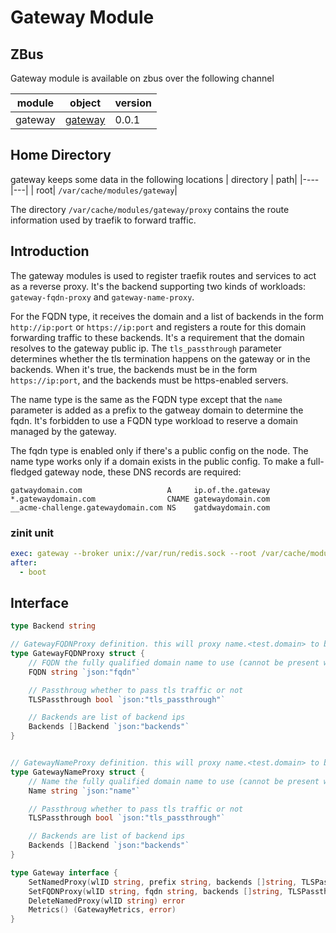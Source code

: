 # Gateway Module

## ZBus

Gateway module is available on zbus over the following channel

| module | object | version |
|--------|--------|---------|
| gateway|[gateway](#interface)| 0.0.1|

## Home Directory

gateway keeps some data in the following locations
| directory | path|
|----|---|
| root| `/var/cache/modules/gateway`|

The directory `/var/cache/modules/gateway/proxy` contains the route information used by traefik to forward traffic.
## Introduction

The gateway modules is used to register traefik routes and services to act as a reverse proxy. It's the backend supporting two kinds of workloads: `gateway-fqdn-proxy` and `gateway-name-proxy`.

For the FQDN type, it receives the domain and a list of backends in the form `http://ip:port` or `https://ip:port` and registers a route for this domain forwarding traffic to these backends. It's a requirement that the domain resolves to the gateway public ip. The `tls_passthrough` parameter determines whether the tls termination happens on the gateway or in the backends. When it's true, the backends must be in the form `https://ip:port`, and the backends must be https-enabled servers.

The name type is the same as the FQDN type except that the `name` parameter is added as a prefix to the gatweay domain to determine the fqdn. It's forbidden to use a FQDN type workload to reserve a domain managed by the gateway. 

The fqdn type is enabled only if there's a public config on the node. The name type works only if a domain exists in the public config. To make a full-fledged gateway node, these DNS records are required:
```
gatwaydomain.com                   A     ip.of.the.gateway
*.gatewaydomain.com                CNAME gatewaydomain.com
__acme-challenge.gatewaydomain.com NS    gatdwaydomain.com
```

### zinit unit

```yaml
exec: gateway --broker unix://var/run/redis.sock --root /var/cache/modules/gateway
after:
  - boot
```

## Interface

```go
type Backend string

// GatewayFQDNProxy definition. this will proxy name.<test.domain> to backends
type GatewayFQDNProxy struct {
	// FQDN the fully qualified domain name to use (cannot be present with Name)
	FQDN string `json:"fqdn"`

	// Passthroug whether to pass tls traffic or not
	TLSPassthrough bool `json:"tls_passthrough"`

	// Backends are list of backend ips
	Backends []Backend `json:"backends"`
}


// GatewayNameProxy definition. this will proxy name.<test.domain> to backends
type GatewayNameProxy struct {
	// Name the fully qualified domain name to use (cannot be present with Name)
	Name string `json:"name"`

	// Passthroug whether to pass tls traffic or not
	TLSPassthrough bool `json:"tls_passthrough"`

	// Backends are list of backend ips
	Backends []Backend `json:"backends"`
}

type Gateway interface {
	SetNamedProxy(wlID string, prefix string, backends []string, TLSPassthrough bool) (string, error)
	SetFQDNProxy(wlID string, fqdn string, backends []string, TLSPassthrough bool) error
	DeleteNamedProxy(wlID string) error
	Metrics() (GatewayMetrics, error)
}
```
